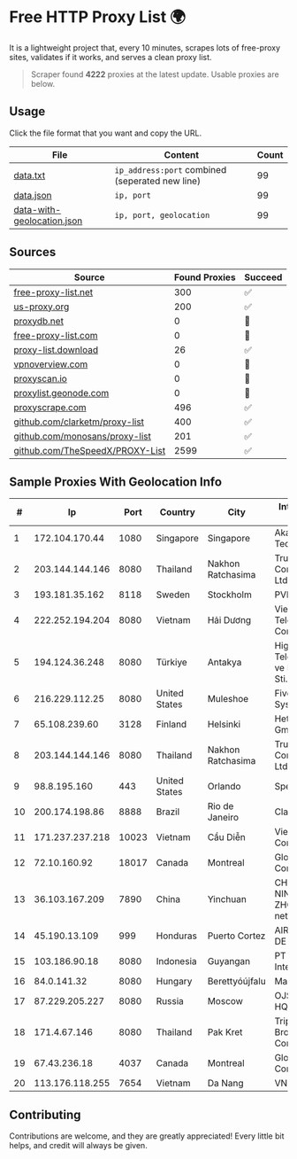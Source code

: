 
# Free HTTP Proxy List 🌍

It is a lightweight project that, every 10 minutes, scrapes lots of free-proxy sites, validates if it works, and serves a clean proxy list.


> Scraper found **4222** proxies at the latest update. Usable proxies are below.

## Usage

Click the file format that you want and copy the URL.


|File|Content|Count|
|----|-------|-----|
|[data.txt](https://raw.githubusercontent.com/themiralay/Proxy-List-World/master/data.txt)|`ip_address:port` combined (seperated new line)|99|
|[data.json](https://raw.githubusercontent.com/themiralay/Proxy-List-World/master/data.json)|`ip, port`|99|
|[data-with-geolocation.json](https://raw.githubusercontent.com/themiralay/Proxy-List-World/master/data-with-geolocation.json)|`ip, port, geolocation`|99|

## Sources

|Source|Found Proxies|Succeed|
|------|-------------|-------|
|[free-proxy-list.net](https://free-proxy-list.net)|300|✅|
|[us-proxy.org](https://www.us-proxy.org)|200|✅|
|[proxydb.net](http://proxydb.net)|0|🚫|
|[free-proxy-list.com](https://free-proxy-list.com/?page=&port=&type%5B%5D=http&type%5B%5D=https&up_time=0&search=Search)|0|🚫|
|[proxy-list.download](https://www.proxy-list.download/HTTP)|26|✅|
|[vpnoverview.com](https://vpnoverview.com/privacy/anonymous-browsing/free-proxy-servers)|0|🚫|
|[proxyscan.io](https://www.proxyscan.io)|0|🚫|
|[proxylist.geonode.com](https://proxylist.geonode.com/api/proxy-list?limit=300&page=1&sort_by=lastChecked&sort_type=desc&protocols=http,https)|0|🚫|
|[proxyscrape.com](https://api.proxyscrape.com/v2/?request=displayproxies&protocol=http&timeout=10000&country=all&ssl=all&anonymity=all)|496|✅|
|[github.com/clarketm/proxy-list](https://raw.githubusercontent.com/clarketm/proxy-list/master/proxy-list-raw.txt)|400|✅|
|[github.com/monosans/proxy-list](https://raw.githubusercontent.com/monosans/proxy-list/main/proxies/http.txt)|201|✅|
|[github.com/TheSpeedX/PROXY-List](https://raw.githubusercontent.com/TheSpeedX/PROXY-List/master/http.txt)|2599|✅|


## Sample Proxies With Geolocation Info

|#|Ip|Port|Country|City|Internet Service Provider|
|-|--|----|-------|----|-------------------------|
|1|172.104.170.44|1080|Singapore|Singapore|Akamai Technologies|
|2|203.144.144.146|8080|Thailand|Nakhon Ratchasima|True Internet Corporation CO. Ltd.|
|3|193.181.35.162|8118|Sweden|Stockholm|PVDataNet AB|
|4|222.252.194.204|8080|Vietnam|Hải Dương|VietNam Post and Telecom Corporation|
|5|194.124.36.248|8080|Türkiye|Antakya|High Speed Telekomunikasyon ve Hab. Hiz. Ltd. Sti.|
|6|216.229.112.25|8080|United States|Muleshoe|Five Area Systems, LLC|
|7|65.108.239.60|3128|Finland|Helsinki|Hetzner Online GmbH|
|8|203.144.144.146|8080|Thailand|Nakhon Ratchasima|True Internet Corporation CO. Ltd.|
|9|98.8.195.160|443|United States|Orlando|Spectrum|
|10|200.174.198.86|8888|Brazil|Rio de Janeiro|Claro S.A|
|11|171.237.237.218|10023|Vietnam|Cầu Diễn|Viettel Corporation|
|12|72.10.160.92|18017|Canada|Montreal|GloboTech Communications|
|13|36.103.167.209|7890|China|Yinchuan|CHINANET NINGXIA province ZHONGWEI IDC network|
|14|45.190.13.109|999|Honduras|Puerto Cortez|AIR NETWORK S. DE R. L. DE C.V.|
|15|103.186.90.18|8080|Indonesia|Guyangan|PT Akses Data Internusa|
|16|84.0.141.32|8080|Hungary|Berettyóújfalu|Magyar Telekom|
|17|87.229.205.227|8080|Russia|Moscow|OJSC Vimpelcom HQ|
|18|171.4.67.146|8080|Thailand|Pak Kret|Triple T Broadband Public Company Limited|
|19|67.43.236.18|4037|Canada|Montreal|GloboTech Communications|
|20|113.176.118.255|7654|Vietnam|Da Nang|VNPT|



## Contributing

Contributions are welcome, and they are greatly appreciated! Every
little bit helps, and credit will always be given.

